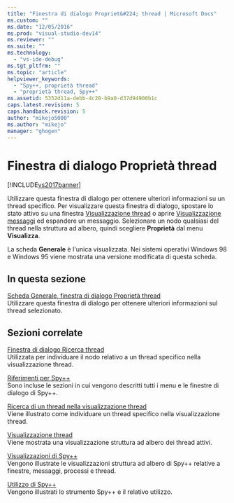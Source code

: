 ```yaml
---
title: "Finestra di dialogo Propriet&#224; thread | Microsoft Docs"
ms.custom: ""
ms.date: "12/05/2016"
ms.prod: "visual-studio-dev14"
ms.reviewer: ""
ms.suite: ""
ms.technology: 
  - "vs-ide-debug"
ms.tgt_pltfrm: ""
ms.topic: "article"
helpviewer_keywords: 
  - "Spy++, proprietà thread"
  - "proprietà thread, Spy++"
ms.assetid: 5352d11a-debb-4c20-b9a0-d37d94900b1c
caps.latest.revision: 5
caps.handback.revision: 5
author: "mikejo5000"
ms.author: "mikejo"
manager: "ghogen"
---
```

# Finestra di dialogo Propriet&#224; thread
[!INCLUDE[vs2017banner](../code-quality/includes/vs2017banner.md)]

Utilizzare questa finestra di dialogo per ottenere ulteriori informazioni su un thread specifico.  Per visualizzare questa finestra di dialogo, spostare lo stato attivo su una finestra [Visualizzazione thread](../debugger/threads-view.md) o aprire [Visualizzazione messaggi](../debugger/messages-view.md) ed espandere un messaggio.  Selezionare un nodo qualsiasi del thread nella struttura ad albero, quindi scegliere **Proprietà** dal menu **Visualizza**.  
  
 La scheda **Generale** è l'unica visualizzata.  Nei sistemi operativi Windows 98 e Windows 95 viene mostrata una versione modificata di questa scheda.  
  
## In questa sezione  
 [Scheda Generale, finestra di dialogo Proprietà thread](../debugger/general-tab-thread-properties-dialog-box.md)  
 Utilizzare questa finestra di dialogo per ottenere ulteriori informazioni sul thread selezionato.  
  
## Sezioni correlate  
 [Finestra di dialogo Ricerca thread](../debugger/thread-search-dialog-box.md)  
 Utilizzata per individuare il nodo relativo a un thread specifico nella visualizzazione thread.  
  
 [Riferimenti per Spy\+\+](../debugger/spy-increment-reference.md)  
 Sono incluse le sezioni in cui vengono descritti tutti i menu e le finestre di dialogo di Spy\+\+.  
  
 [Ricerca di un thread nella visualizzazione thread](../debugger/how-to-search-for-a-thread-in-threads-view.md)  
 Viene illustrato come individuare un thread specifico nella visualizzazione thread.  
  
 [Visualizzazione thread](../debugger/threads-view.md)  
 Viene mostrata una visualizzazione struttura ad albero dei thread attivi.  
  
 [Visualizzazioni di Spy\+\+](../debugger/spy-increment-views.md)  
 Vengono illustrate le visualizzazioni struttura ad albero di Spy\+\+ relative a finestre, messaggi, processi e thread.  
  
 [Utilizzo di Spy\+\+](../debugger/using-spy-increment.md)  
 Vengono illustrati lo strumento Spy\+\+ e il relativo utilizzo.